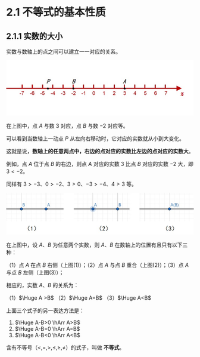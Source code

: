 # 2.1 不等式的基本性质

## 2.1.1 实数的大小

实数与数轴上的点之间可以建立一一对应的关系。

![数轴](./img/数轴.jpg)

在上图中，点 $A$ 与数 $3$ 对应，点 $B$ 与数 $-2$ 对应等。

可以看到当数轴上一动点 $P$ 从左向右移动时，它对应的实数就从小到大变化。

这就是说，**数轴上的任意两点中，右边的点对应的实数比左边的点对应的实数大**。

例如，点 $A$ 位于点 $B$ 的右边，则点 $A$ 对应的实数 $3$ 比点 $B$ 对应的实数 $-2$ 大，即 $3<-2$。

同样有 $3>-3$、$0>-2$、$3>0$、$-3>-4$、$4>3$ 等。

![数轴上的实数关系](./img/数轴上的实数关系.jpg)

在上图中，设 $A$、$B$ 为任意两个实数，则 $A$、$B$ 在数轴上的位置有且只有以下三种：

（1）点 $A$ 在点 $B$ 右侧（上图(1)）；（2）点 $A$ 与点 $B$ 重合（上图(2)）；（3）点 $A$ 与点 $B$ 左侧（上图(3)）；

相应的，实数 $A$、$B$ 的关系为：

（1）$\Huge A >B$ （2）$\Huge A=B$ （3）$\Huge A<B$

上面三个式子的另一表达方法是：

1. $\Huge A-B>0 \hArr A>B$
2. $\Huge A-B=0 \hArr A=B$
3. $\Huge A-B<0 \hArr A<B$

含有不等号（$<, =, >, \le, \ge, \not =$）的式子，叫做 **不等式**。
